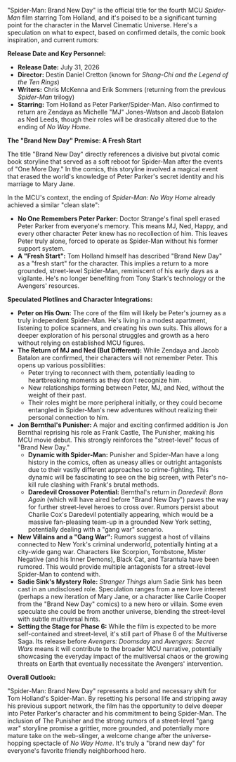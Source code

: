"Spider-Man: Brand New Day" is the official title for the fourth MCU *Spider-Man* film starring Tom Holland, and it's poised to be a significant turning point for the character in the Marvel Cinematic Universe. Here's a speculation on what to expect, based on confirmed details, the comic book inspiration, and current rumors:

**Release Date and Key Personnel:**

* **Release Date:** July 31, 2026
* **Director:** Destin Daniel Cretton (known for *Shang-Chi and the Legend of the Ten Rings*)
* **Writers:** Chris McKenna and Erik Sommers (returning from the previous *Spider-Man* trilogy)
* **Starring:** Tom Holland as Peter Parker/Spider-Man. Also confirmed to return are Zendaya as Michelle "MJ" Jones-Watson and Jacob Batalon as Ned Leeds, though their roles will be drastically altered due to the ending of *No Way Home*.

**The "Brand New Day" Premise: A Fresh Start**

The title "Brand New Day" directly references a divisive but pivotal comic book storyline that served as a soft reboot for Spider-Man after the events of "One More Day." In the comics, this storyline involved a magical event that erased the world's knowledge of Peter Parker's secret identity and his marriage to Mary Jane.

In the MCU's context, the ending of *Spider-Man: No Way Home* already achieved a similar "clean slate":

* **No One Remembers Peter Parker:** Doctor Strange's final spell erased Peter Parker from everyone's memory. This means MJ, Ned, Happy, and every other character Peter knew has no recollection of him. This leaves Peter truly alone, forced to operate as Spider-Man without his former support system.
* **A "Fresh Start":** Tom Holland himself has described "Brand New Day" as a "fresh start" for the character. This implies a return to a more grounded, street-level Spider-Man, reminiscent of his early days as a vigilante. He's no longer benefiting from Tony Stark's technology or the Avengers' resources.

**Speculated Plotlines and Character Integrations:**

* **Peter on His Own:** The core of the film will likely be Peter's journey as a truly independent Spider-Man. He's living in a modest apartment, listening to police scanners, and creating his own suits. This allows for a deeper exploration of his personal struggles and growth as a hero without relying on established MCU figures.
* **The Return of MJ and Ned (But Different):** While Zendaya and Jacob Batalon are confirmed, their characters will not remember Peter. This opens up various possibilities:
    * Peter trying to reconnect with them, potentially leading to heartbreaking moments as they don't recognize him.
    * New relationships forming between Peter, MJ, and Ned, without the weight of their past.
    * Their roles might be more peripheral initially, or they could become entangled in Spider-Man's new adventures without realizing their personal connection to him.
* **Jon Bernthal's Punisher:** A major and exciting confirmed addition is Jon Bernthal reprising his role as Frank Castle, The Punisher, making his MCU movie debut. This strongly reinforces the "street-level" focus of "Brand New Day."
    * **Dynamic with Spider-Man:** Punisher and Spider-Man have a long history in the comics, often as uneasy allies or outright antagonists due to their vastly different approaches to crime-fighting. This dynamic will be fascinating to see on the big screen, with Peter's no-kill rule clashing with Frank's brutal methods.
    * **Daredevil Crossover Potential:** Bernthal's return in *Daredevil: Born Again* (which will have aired before "Brand New Day") paves the way for further street-level heroes to cross over. Rumors persist about Charlie Cox's Daredevil potentially appearing, which would be a massive fan-pleasing team-up in a grounded New York setting, potentially dealing with a "gang war" scenario.
* **New Villains and a "Gang War":** Rumors suggest a host of villains connected to New York's criminal underworld, potentially hinting at a city-wide gang war. Characters like Scorpion, Tombstone, Mister Negative (and his Inner Demons), Black Cat, and Tarantula have been rumored. This would provide multiple antagonists for a street-level Spider-Man to contend with.
* **Sadie Sink's Mystery Role:** *Stranger Things* alum Sadie Sink has been cast in an undisclosed role. Speculation ranges from a new love interest (perhaps a new iteration of Mary Jane, or a character like Carlie Cooper from the "Brand New Day" comics) to a new hero or villain. Some even speculate she could be from another universe, blending the street-level with subtle multiversal hints.
* **Setting the Stage for Phase 6:** While the film is expected to be more self-contained and street-level, it's still part of Phase 6 of the Multiverse Saga. Its release before *Avengers: Doomsday* and *Avengers: Secret Wars* means it will contribute to the broader MCU narrative, potentially showcasing the everyday impact of the multiversal chaos or the growing threats on Earth that eventually necessitate the Avengers' intervention.

**Overall Outlook:**

"Spider-Man: Brand New Day" represents a bold and necessary shift for Tom Holland's Spider-Man. By resetting his personal life and stripping away his previous support network, the film has the opportunity to delve deeper into Peter Parker's character and his commitment to being Spider-Man. The inclusion of The Punisher and the strong rumors of a street-level "gang war" storyline promise a grittier, more grounded, and potentially more mature take on the web-slinger, a welcome change after the universe-hopping spectacle of *No Way Home*. It's truly a "brand new day" for everyone's favorite friendly neighborhood hero.